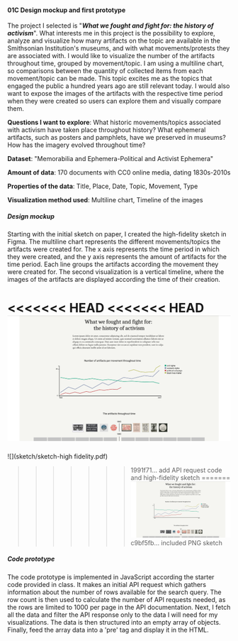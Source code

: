 #### 01C Design mockup and first prototype

The project I selected is "***What we fought and fight for: the history of activism***". What interests me in this project is the possibility to explore, analyze and visualize how many artifacts on the topic are available in the Smithsonian Institution's museums, and with what movements/protests they are associated with. I would like to visualize the number of the artifacts throughout time, grouped by movement/topic. I am using a multiline chart, so comparisons between the quantity of collected items from each movement/topic can be made. This topic excites me as the topics that engaged the public a hundred years ago are still relevant today. I would also want to expose the images of the artifacts with the respective time period when they were created so users can explore them and visually compare them.

**Questions I want to explore**: What historic movements/topics associated with activism have taken place throughout history? What ephemeral artifacts, such as posters and pamphlets, have we preserved in museums? How has the imagery evolved throughout time?

**Dataset**: "Memorabilia and Ephemera-Political and Activist Ephemera"

**Amount of data**: 170 documents with CC0 online media, dating 1830s-2010s

**Properties of the data**: Title, Place, Date, Topic, Movement, Type

**Visualization method used**: Multiline chart, Timeline of the images

##### Design mockup
Starting with the initial sketch on paper, I created the high-fidelity sketch in Figma. The multiline chart represents the different movements/topics the artifacts were created for. The x axis represents the time period in which they were created, and the y axis represents the amount of artifacts for the time period. Each line groups the artifacts according the movement they were created for.
The second visualization is a vertical timeline, where the images of the artifacts are displayed according the time of their creation. 

<<<<<<< HEAD
<<<<<<< HEAD
![](sketch/sketch-high-fidelity.png)
=======
![](sketch/sketch-high fidelity.pdf)
>>>>>>> 1991f71... add API request code and high-fidelity sketch
=======
![](sketch/sketch-high-fidelity.PNG)
>>>>>>> c9bf5fb... included PNG sketch

##### Code prototype
The code prototype is implemented in JavaScript according the starter code provided in class. It makes an initial API request which gathers information about the number of rows available for the search query. The row count is then used to calculate the number of API requests needed, as the rows are limited to 1000 per page in the API documentation. Next, I fetch all the data and filter the API response only to the data I will need for my visualizations. The data is then structured into an empty array of objects. Finally, feed the array data into a 'pre' tag and display it in the HTML. 


